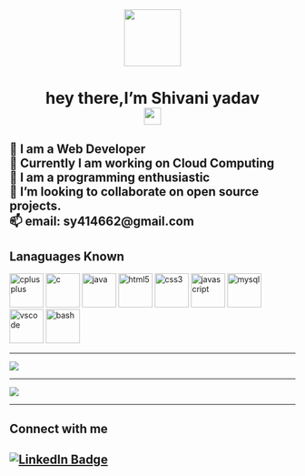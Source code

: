 <div>
  <div id="header" align="center">
  <img src="https://media.giphy.com/media/M9gbBd9nbDrOTu1Mqx/giphy.gif" width="100"/>
</div>
  <h1 id="intro" align="center">
  hey there,I’m Shivani yadav<br/>  
  <img src="https://media.giphy.com/media/hvRJCLFzcasrR4ia7z/giphy.gif" width="30px"/>
</h1>
<h2>
   👀 I am a Web Developer<br/>
    🌱 Currently I am working on Cloud Computing<br/>
    🌱 I am a programming enthusiastic<br/>
    💞️ I’m looking to collaborate on open source projects.<br/>
     📫 email: sy414662@gmail.com
</h2> 

<!---
Shivaniyadav12/Shivaniyadav12 is a ✨ special ✨ repository because its `README.md` (this file) appears on your GitHub profile.
You can click the Preview link to take a look at your changes.
--->

<h2> Lanaguages Known</h2>
<p align="left">
 <img src="https://cdn.jsdelivr.net/gh/devicons/devicon/icons/cplusplus/cplusplus-original.svg" alt="cplusplus" width="60" height="60" />
 <img src="https://cdn.jsdelivr.net/gh/devicons/devicon/icons/c/c-original.svg" alt="c" width="60" height="60" />
   <img src="https://cdn.jsdelivr.net/gh/devicons/devicon/icons/java/java-original.svg" alt="java" width="60" height="60"/>
  <img src="https://cdn.jsdelivr.net/gh/devicons/devicon/icons/html5/html5-original.svg" alt="html5" width="60" height="60" />
  <img src="https://cdn.jsdelivr.net/gh/devicons/devicon/icons/css3/css3-original.svg" alt="css3" width="60" height="60" />
  <img src="https://cdn.jsdelivr.net/gh/devicons/devicon/icons/javascript/javascript-original.svg" alt="javascript" width="60" height="60"/>
  <img src="https://cdn.jsdelivr.net/gh/devicons/devicon/icons/mysql/mysql-original.svg" alt="mysql" width="60" height="60" />
  
<img src="https://cdn.jsdelivr.net/gh/devicons/devicon/icons/vscode/vscode-original.svg" alt="vscode" width="60" height="60"/>
 <img src="https://cdn.jsdelivr.net/gh/devicons/devicon/icons/linux/linux-original.svg" alt="bash" width="60" height="60" />
  
 
          
          
</p>

</div>
<hr/>
<img src="https://github-readme-stats.vercel.app/api/top-langs?username=Shivaniyadav12"/>
<hr/>
<img src="https://github-readme-stats.vercel.app/api?username=Shivaniyadav12&show_icons=true"/>  
<hr/>
<section>
    <h2>Connect with me<h2/>
<a href="https://www.linkedin.com/in/shivani-yadav-357339215">
        <img src="https://img.shields.io/badge/LinkedIn-blue?style=for-the-badge&logo=linkedin&logoColor=white" alt="LinkedIn Badge"/>

</a>
</section>
